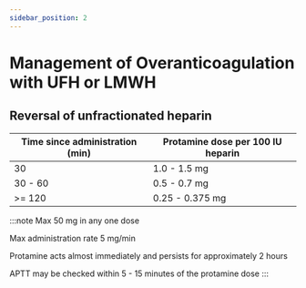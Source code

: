 ```yaml
---
sidebar_position: 2
---
```


# Management of Overanticoagulation with UFH or LMWH

## Reversal of unfractionated heparin

| Time since administration (min) | Protamine dose per 100 IU heparin |
|---|---|
| 30 | 1.0 - 1.5 mg |
| 30 - 60 | 0.5 - 0.7 mg |
| >= 120 | 0.25 - 0.375 mg |

:::note
Max 50 mg in any one dose

Max administration rate 5 mg/min

Protamine acts almost immediately and persists for approximately 2 hours

APTT may be checked within 5 - 15 minutes of the protamine dose
:::